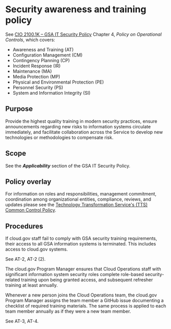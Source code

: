 # Security awareness and training policy

See [CIO 2100.1K – GSA IT Security Policy](https://gsa.gov/portal/getMediaData?mediaId=164806) Chapter 4, _Policy on Operational Controls_, which covers:

* Awareness and Training (AT)
* Configuration Management (CM)
* Contingency Planning (CP)
* Incident Response (IR)
* Maintenance (MA)
* Media Protection (MP)
* Physical and Environmental Protection (PE)
* Personnel Security (PS)
* System and Information Integrity (SI)

## Purpose

Provide the highest quality training in modern security practices, ensure announcements regarding new risks to information systems circulate immediately, and facilitate collaboration across the Service to develop new technologies or methodologies to compensate risk. 

## Scope

See the **_Applicability_** section of the GSA IT Security Policy.

## Policy overlay

For information on roles and responsibilities, management commitment, coordination among organizational entities, compliance, reviews, and updates please see the [Technology Transformation Service's (TTS) Common Control Policy](https://github.com/18F/compliance-docs/blob/master/TTS-Common-Control-Policy.md).

## Procedures

If cloud.gov staff fail to comply with GSA security training requirements, their access to all GSA information systems is terminated. This includes access to cloud.gov systems.

See AT-2, AT-2 (2).

The cloud.gov Program Manager ensures that Cloud Operations staff with significant information system security roles complete role-based security-related training upon being granted access, and subsequent refresher training at least annually.

Whenever a new person joins the Cloud Operations team, the cloud.gov Program Manager assigns the team member a GitHub issue documenting a checklist of required training materials. The same process is applied to each team member annually as if they were a new team member.

See AT-3, AT-4.
